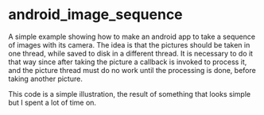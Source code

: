 # android_image_sequence
A simple example showing how to make an android app to take a sequence of images with its camera. The idea is that the pictures should be taken in one thread, while saved to disk in a different thread. It is necessary to do it that way since after taking the picture a callback is invoked to process it, and the picture thread must do no work until the processing is done, before taking another picture. 

This code is a simple illustration, the result of something that looks simple but I spent a lot of time on.
